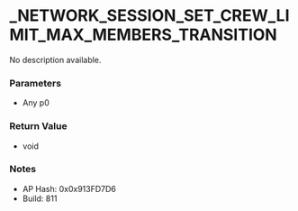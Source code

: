# _NETWORK_SESSION_SET_CREW_LIMIT_MAX_MEMBERS_TRANSITION

No description available.

### Parameters
* Any p0

### Return Value
* void

### Notes
* AP Hash: 0x0x913FD7D6
* Build: 811

